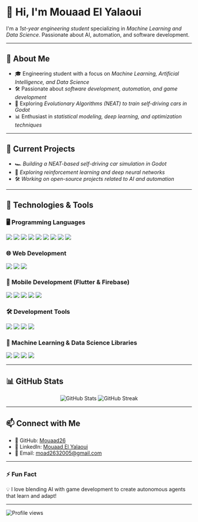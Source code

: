 # 👋 Hi, I'm Mouaad El Yalaoui 

I'm a *1st-year engineering student* specializing in *Machine Learning and Data Science*. Passionate about AI, automation, and software development.  

---

## 🧐 About Me  
- 🎓 Engineering student with a focus on *Machine Learning, Artificial Intelligence, and Data Science*  
- 🛠 Passionate about *software development, automation, and game development*  
- 🚗 Exploring *Evolutionary Algorithms (NEAT) to train self-driving cars in Godot*  
- 📊 Enthusiast in *statistical modeling, deep learning, and optimization techniques*  

---

## 🔭 Current Projects  
- 🏎 *Building a NEAT-based self-driving car simulation in Godot*  
- 🤖 *Exploring reinforcement learning and deep neural networks*  
- 🛠 *Working on open-source projects related to AI and automation*  

---

## 🚀 Technologies & Tools  

### 🖥 Programming Languages  
<p align="left">
  <img src="https://img.shields.io/badge/Python-3776AB?style=for-the-badge&logo=python&logoColor=white" />
  <img src="https://img.shields.io/badge/C++-00599C?style=for-the-badge&logo=c%2B%2B&logoColor=white" />
  <img src="https://img.shields.io/badge/Java-007396?style=for-the-badge&logo=java&logoColor=white" />
  <img src="https://img.shields.io/badge/R-276DC3?style=for-the-badge&logo=r&logoColor=white" />
  <img src="https://img.shields.io/badge/Julia-9558B2?style=for-the-badge&logo=julia&logoColor=white" />
  <img src="https://img.shields.io/badge/MATLAB-0076A8?style=for-the-badge&logo=mathworks&logoColor=white" />
  <img src="https://img.shields.io/badge/SQL-4479A1?style=for-the-badge&logo=postgresql&logoColor=white" />
  <img src="https://img.shields.io/badge/XML-FF6600?style=for-the-badge&logo=xml&logoColor=white" />
  <img src="https://img.shields.io/badge/Lua-2C2D72?style=for-the-badge&logo=lua&logoColor=white" />
</p>

### 🌐 Web Development  
<p align="left">
  <img src="https://img.shields.io/badge/JavaScript-F7DF1E?style=for-the-badge&logo=javascript&logoColor=black" />
  <img src="https://img.shields.io/badge/HTML5-E34F26?style=for-the-badge&logo=html5&logoColor=white" />
  <img src="https://img.shields.io/badge/CSS3-1572B6?style=for-the-badge&logo=css3&logoColor=white" />
</p>

### 📱 Mobile Development (Flutter & Firebase)  
<p align="left">
  <img src="https://img.shields.io/badge/Flutter-02569B?style=for-the-badge&logo=flutter&logoColor=white" />
  <img src="https://img.shields.io/badge/Dart-0175C2?style=for-the-badge&logo=dart&logoColor=white" />
  <img src="https://img.shields.io/badge/Firebase-FFCA28?style=for-the-badge&logo=firebase&logoColor=black" />
  <img src="https://img.shields.io/badge/Android-3DDC84?style=for-the-badge&logo=android&logoColor=white" />
  <img src="https://img.shields.io/badge/iOS-000000?style=for-the-badge&logo=apple&logoColor=white" />
</p>

### 🛠 Development Tools  
<p align="left">
  <img src="https://img.shields.io/badge/Git-F05032?style=for-the-badge&logo=git&logoColor=white" />
  <img src="https://img.shields.io/badge/Bash-4EAA25?style=for-the-badge&logo=gnubash&logoColor=white" />
  <img src="https://img.shields.io/badge/Godot-478CBF?style=for-the-badge&logo=godotengine&logoColor=white" />
  <img src="https://img.shields.io/badge/Neovim-57A143?style=for-the-badge&logo=neovim&logoColor=white" />
</p>

### 🔬 Machine Learning & Data Science Libraries  
<p align="left">
  <img src="https://img.shields.io/badge/scikit--learn-F7931E?style=for-the-badge&logo=scikit-learn&logoColor=white" />
  <img src="https://img.shields.io/badge/TensorFlow-FF6F00?style=for-the-badge&logo=tensorflow&logoColor=white" />
  <img src="https://img.shields.io/badge/PyTorch-EE4C2C?style=for-the-badge&logo=pytorch&logoColor=white" />
  <img src="https://img.shields.io/badge/Statsmodels-4B0082?style=for-the-badge&logo=statsmodels&logoColor=white" />
</p>

---

## 📊 GitHub Stats  
<p align="center">
  <img src="https://github-readme-stats.vercel.app/api?username=Moad26&show_icons=true&theme=radical" alt="GitHub Stats" />
  <img src="https://github-readme-streak-stats.herokuapp.com/?user=Moad26&theme=radical" alt="GitHub Streak" />
</p>

---

## 📫 Connect with Me  
- 🔗 GitHub: [Mouaad26](https://github.com/Moad26)  
- 💼 LinkedIn: [Mouaad El Yalaoui](https://www.linkedin.com/in/moua%C3%A2d-el-yalaoui-a64582316/)  
- 📧 Email: [moad2632005@gmail.com](mailto:moad2632005@gmail.com)  

---

### ⚡ Fun Fact  
💡 I love blending AI with game development to create autonomous agents that learn and adapt!  

---

![Profile views](https://komarev.com/ghpvc/?username=Moad26)
